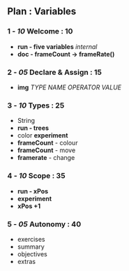 ## Plan : Variables

### 1 - _10_ Welcome : 10

- **run - five variables** _internal_
- **doc - frameCount -> frameRate()**

### 2 - _05_ Declare & Assign : 15

- **img**
  _TYPE_
  _NAME_
  _OPERATOR_
  _VALUE_

### 3 - _10_ Types : 25

- String
- **run - trees**
- color **experiment**
- **frameCount** - colour
- **frameCount** - move
- **framerate** - change

### 4 - _10_ Scope : 35

- **run - xPos**
- **experiment**
- **xPos +1**

### 5 - _05_ Autonomy : 40

- exercises
- summary
- objectives
- extras
